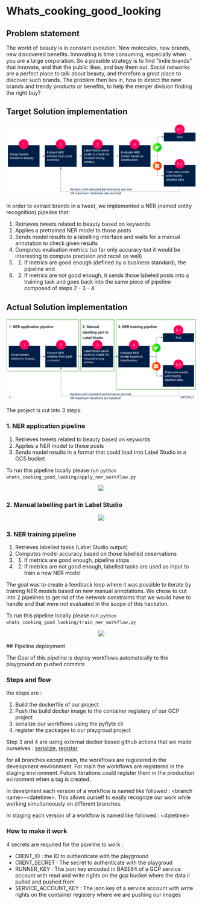 # Whats_cooking_good_looking

## Problem statement

The world of beauty is in constant evolution. New molecules, new brands, new discovered benefits. Innovating is time consuming, especially when you are a large corporation. So a possible strategy is to find "indie brands" that innovate, and that the public likes, and buy them out.
Social networks are a perfect place to talk about beauty, and therefore a great place to discover such brands.
The problem then lies in, how to detect the new brands and trendy products or benefits, to help the merger division finding the right buy?

## Target Solution implementation

<p align="center">
    <img src="docs/target_pipeline.png" />
</p>

In order to extract brands in a tweet, we implemented a NER (named entity recognition) pipeline that:
1. Retrieves tweets related to beauty based on keywords
2. Applies a pretrained NER model to those posts
3. Sends model results to a labelling interface and waits for a manual annotation to check given results
4. Computes evaluation metrics (so far only accuracy but it would be interesting to compute precision and recall as well)
5. 1. If metrics are good enough (defined by a business standard), the pipeline end
5. 2. If metrics are not good enough, it sends those labeled posts into a training task and goes back into the same piece of pipeline composed of steps 2 - 3 - 4


## Actual Solution implementation

<p align="center">
    <img src="docs/actual_pipeline.png" />
</p>

The project is cut into 3 steps:

### 1. NER application pipeline
1. Retrieves tweets related to beauty based on keywords
2. Applies a NER model to those posts
3. Sends model results in a format that could load into Label Studio in a GCS bucket

To run this pipeline locally please run
```python whats_cooking_good_looking/apply_ner_workflow.py```

<p align="center">
    <img src="docs/apply_pipeline.png" />
</p>

### 2. Manual labelling part in Label Studio

<p align="center">
    <img src="docs/label_studio.png" />
</p>


### 3. NER training pipeline
1. Retrieves labelled tasks (Label Studio output)
2. Computes model accuracy based on those labelled observations
3. 1. If metrics are good enough, pipeline stops
3. 2. If metrics are not good enough, labelled tasks are used as input to train a new NER model

The goal was to create a feedback loop where it was possible to iterate by training NER models based on new manual annotations. We chose to cut into 2 pipelines to get rid of the network constraints that we would have to handle and that were not evaluated in the scope of this hackaton.

To run this pipeline locally please run
```python whats_cooking_good_looking/train_ner_workflow.py```

<p align="center">
    <img src="docs/train_pipeline.png" />
</p>
## Pipeline deployment

The Goal of this pipeline is deploy workflows automatically to the playground on pushed commits

### Steps and flow
the steps are :
1. Build the dockerfile of our project
2. Push the build docker image to the container registery of our GCP project
3. serialize our workflows using the pyflyte cli
4. register the packages to our playgroud project

Step 3 and 4 are using external docker based github actions that we made ourselves : [serialize](https://github.com/louisRDSC/FlyteSerializeAction), [register](https://github.com/louisRDSC/flyteRegisterAction)

for all branches except main, the workflows are registered in the development environment. For main the workflows are registered in the staging environment. Future iterations could register them in the production evironment when a tag is created.

In develpment each version of a workflow is named like followed : \<branch name\>-\<datetime\>.
This allows ourself to easily recognize our work while working simultaneously on different branches.

In staging each version of a workflow is named like followed : \<datetime\>

### How to make it work

4 secrets are required for the pipeline to work :
- ClIENT_ID : the ID to authenticate with the playground
- ClIENT_SECRET : The secret to authenticate with the playgroud
- RUNNER_KEY : The json key encoded in BASE64 of a GCP service account with read and write rights on the gcp bucket where the data il pulled and pushed from.
- SERVICE_ACCOUNT_KEY : The json key of a service account with write rights on the container registery where we are pushing our images
